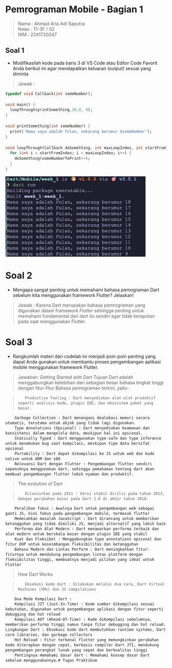 # Pemrograman Mobile - Bagian 1
> Nama     : Ahmad Aria Adi Saputra <br>
> Kelas    : TI-3F / 02 <br>
> NIM      : 2241720247

## Soal 1
- Modifikasilah kode pada baris 3 di VS Code atau Editor Code Favorit Anda berikut ini agar mendapatkan keluaran (output) sesuai yang diminta
> Jawab : 
```dart
typedef void Callback(int someNumber);

void main() {
  loopThrough(printSomething,10,0, 9);
}

void printSomething(int someNumber) {
  print('Nama saya adalah Fulan, sekarang berumur $someNumber');
}

void loopThrough(Callback doSomething, int maxLoopIndex, int startFromIndex, int someNumberToPrint){
  for (int i = startFromIndex; i < maxLoopIndex; i++) {
    doSomething(someNumberToPrint++);
  }
}
```
![img.png](Assets/2024-09-05_14-57.png)

# Soal 2
- Mengapa sangat penting untuk memahami bahasa pemograman Dart sebelum kita menggunakan framework Flutter? Jelaskan!
> Jawab : 
> Karena Dart merupakan bahasa pemrograman yang digunakan dalam framework *Flutter* sehingga penting untuk memahami fundamental dari dart itu sendiri agar tidak kerepotan pada saat menggunakan Flutter.

# Soal 3
- Rangkumlah materi dari codelab ini menjadi poin-poin penting yang dapat Anda gunakan untuk membantu proses pengembangan aplikasi mobile menggunakan framework Flutter.
> Jawaban:
>      Getting Started with Dart
    Tujuan Dart adalah menggabungkan kelebihan dari sebagian besar bahasa tingkat tinggi dengan fitur-fitur Bahasa pemograman terkini, yaitu :

>        Productive Tooling : Dart menyediakan alat-alat produktif seperti analisis kode, plugin IDE, dan ekosistem paket yang besar.
        Garbage Collection : Dart menangani dealokasi memori secara otomatis, terutama untuk objek yang tidak lagi digunakan.
        Type Annotations (Opsional) : Dart menyediakan keamanan dan konsistensi dalam mengelola data, meskipun hal ini opsional.
        Statically Typed : Dart menggunakan type-safe dan type inference untuk menemukan bug saat kompilasi, meskipun tipe data bersifat opsional
        Portability : Dart dapat dikompilasi ke JS untuk web dan kode native untuk ARM dan x86
        Relevansi Dart dengan Flutter : Pengembangan flutter sendiri sepenuhnya menggunakan dart, sehingga pemahaman tentang dart akan membuat pengembangan flutter lebih nyaman dan produktif.

>    The evolution of Dart

>        Diluncurkan pada 2011 : Versi stabil dirilis pada tahun 2013, dengan perubahan besar pada dart 2.0 di akhir tahun 2018.
        Peralihan fokus : Awalnya Dart untuk pengembangan web sebagai ganti JS, kini fokus pada pengembangan mobile, termasuk flutter
        Memecahkan masalah JavaScript : Dart dirancang untuk memberikan ketangguhan yang tidak dimiliki JS, menjadi alternatif yang lebih baik
        Performa dan Alat Modern : Dart menawarkan performa terbaik dan alat modern untuk berskala besar dengan plugin IDE yang stabil
        Kuat dan Fleksibel : Menggabungkan type annotations opsional dan fitur OOP untuk keseimbangan fleksibilitas dan ketangguhan
        Bahasa Modern dan Lintas Perform : Dart meningkatkan fitur-fiturnya untuk mendukung pengembangan lintas platform dengan fleksibilitas tinggi, membuatnya menjadi pilihan yang ideal untuk Flutter

>    How Dart Works

>        Eksekusi kode dart : Dilakukan melalui dua cara, Dart Virtual Machines (VMs) dan JS compilations
        Dua Mode Kompilasi Dart :
        Kompilasi JIT (Just-In-Time) : Kode sumber dikompilasi sesuai kebutuhan, digunakan untuk pengembangan aplikasi dengan fitur seperti debugging dan hot reload
        Kompilasi AOT (Ahead-Of-Time) : Kode dikompilasi sebelumnya, memberikan performa tinggi namun tanpa fitur debugging dan hot reload. Lingkungan Dart : Eksekusi kode dart membutuhkan runtime systems, Dart core libraries, dan garbage collectors
        Hot Reload : Fitur terkenal flutter yang memungkinkan perubahan kode diterapkan dengan cepat, berbasis compiler Dart JTI, mendukung pengembangan perangkat lunak yang cepat dan berkualitas tinggi
        Pentingnya memahami dasar dart : Memahami konsep dasar Dart sebelum menggunakannya.# Tugas Praktikum
